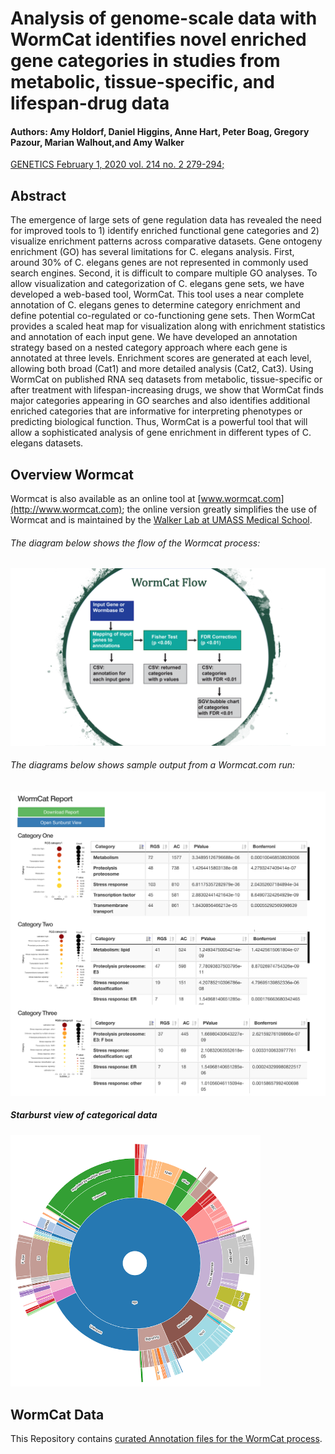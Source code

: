 # Analysis of genome-scale data with WormCat identifies novel enriched gene categories in studies from metabolic, tissue-specific, and lifespan-drug data

#### Authors: Amy Holdorf, Daniel Higgins, Anne Hart, Peter Boag, Gregory Pazour, Marian Walhout,and Amy Walker

[GENETICS February 1, 2020 vol. 214 no. 2 279-294;](https://academic.oup.com/genetics/article/214/2/279/5930455)


## Abstract
The emergence of large sets of gene regulation data has revealed the need for improved tools to 1) identify enriched functional gene categories and 2) visualize enrichment patterns across comparative datasets.  Gene ontogeny enrichment (GO) has several limitations for C. elegans analysis. First, around 30% of C. elegans genes are not represented in commonly used search engines. Second, it is difficult to compare multiple GO analyses. To allow visualization and categorization of C. elegans gene sets, we have developed a web-based tool, WormCat.  This tool uses a near complete annotation of C. elegans genes to determine category enrichment and define potential co-regulated or co-functioning gene sets. Then WormCat provides a scaled heat map for visualization along with enrichment statistics and annotation of each input gene. We have developed an annotation strategy based on a nested category approach where each gene is annotated at three levels.  Enrichment scores are generated at each level, allowing both broad (Cat1) and more detailed analysis (Cat2, Cat3).  Using WormCat on published RNA seq datasets from metabolic, tissue-specific or after treatment with lifespan-increasing drugs, we show that WormCat finds major categories appearing in GO searches and also identifies additional enriched categories that are informative for interpreting phenotypes or predicting biological function.  Thus, WormCat is a powerful tool that will allow a sophisticated analysis of gene enrichment in different types of C. elegans datasets.

## Overview Wormcat
Wormcat is also available as an online tool at [www.wormcat.com](http://www.wormcat.com); the online version greatly simplifies the use of Wormcat and is maintained by the [Walker Lab at UMASS Medical School](https://amywalkerlab.com/).

###### The diagram below shows the flow of the Wormcat process:
<img src="./images/WormCat-Flow.png" alt="Flow" width="700"/>

###### The diagrams below shows sample output from a Wormcat.com run:
<img src="./images/results_screen.png" alt="Results" width="700"/>


##### Starburst view of categorical data
<img src="./images/sunburst.png" alt="starburst" width="400"/>

## WormCat Data
This Repository contains [curated Annotation files for the WormCat process](./annotation_list.md).
